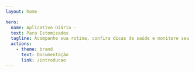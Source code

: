 ```yaml
---
layout: home

hero:
  name: Aplicativo Diário -
  text: Para Estomizados
  tagline: Acompanhe sua rotina, confira dicas de saúde e monitore seu progresso.
  actions:
    - theme: brand
      text: Documentação
      link: /introducao
---
```

